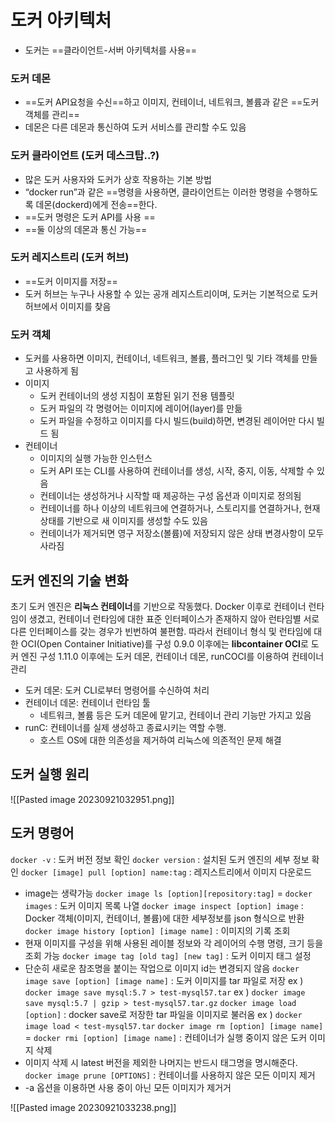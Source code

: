 
# 도커 아키텍처
- 도커는 ==클라이언트-서버 아키텍처를 사용==
### 도커 데몬
- ==도커 API요청을 수신==하고 이미지, 컨테이너, 네트워크, 볼륨과 같은 ==도커 객체를 관리==
- 데몬은 다른 데몬과 통신하여 도커 서비스를 관리할 수도 있음
### 도커 클라이언트 (도커 데스크탑..?)
- 많은 도커 사용자와 도커가 상호 작용하는 기본 방법 
-  “docker run”과 같은 ==명령을 사용하면, 클라이언트는 이러한 명령을 수행하도록 데몬(dockerd)에게 전송==한다. 
-  ==도커 명령은 도커 API를 사용 ==
-  ==둘 이상의 데몬과 통신 가능==
### 도커 레지스트리 (도커 허브)
- ==도커 이미지를 저장==
- 도커 허브는 누구나 사용할 수 있는 공개 레지스트리이며, 도커는 기본적으로 도커 허브에서 이미지를 찾음 

### 도커 객체
- 도커를 사용하면 이미지, 컨테이너, 네트워크, 볼륨, 플러그인 및 기타 객체를 만들고 사용하게 됨 
-  이미지 
	-  도커 컨테이너의 생성 지침이 포함된 읽기 전용 템플릿 
	-  도커 파일의 각 명령어는 이미지에 레이어(layer)를 만듦 
	-  도커 파일을 수정하고 이미지를 다시 빌드(build)하면, 변경된 레이어만 다시 빌드 됨
- 컨테이너 
	-  이미지의 실행 가능한 인스턴스 
	- 도커 API 또는 CLI를 사용하여 컨테이너를 생성, 시작, 중지, 이동, 삭제할 수 있음 
	-  컨테이너는 생성하거나 시작할 때 제공하는 구성 옵션과 이미지로 정의됨 
	-  컨테이너를 하나 이상의 네트워크에 연결하거나, 스토리지를 연결하거나, 현재 상태를 기반으로 새 이미지를 생성할 수도 있음 
	-  컨테이너가 제거되면 영구 저장소(볼륨)에 저장되지 않은 상태 변경사항이 모두 사라짐

## 도커 엔진의 기술 변화
초기 도커 엔진은 **리눅스 컨테이너**를 기반으로 작동했다.
Docker 이후로 컨테이너 런타임이 생겼고, 컨테이너 런타임에 대한 표준 인터페이스가 존재하지 않아 런타임별 서로 다른 인터페이스를 갖는 경우가 빈번하여 불편함.
따라서 컨테이너 형식 및 런타임에 대한 OCI(Open Container Initiative)를 구성 
0.9.0 이후에는 **libcontainer OCI**로 도커 엔진 구성
1.11.0 이후에는 도커 데몬, 컨테이너 데몬, runCOCI를 이용하여 컨테이너 관리
- 도커 데몬: 도커 CLI로부터 명령어를 수신하여 처리 
-  컨테이너 데몬: 컨테이너 런타임 툴 
	-  네트워크, 볼륨 등은 도커 데몬에 맡기고, 컨테이너 관리 기능만 가지고 있음 
-  runC: 컨테이너를 실제 생성하고 종료시키는 역할 수행. 
	-  호스트 OS에 대한 의존성을 제거하여 리눅스에 의존적인 문제 해결

## 도커 실행 원리
![[Pasted image 20230921032951.png]]
## 도커 명령어
`docker -v` : 도커 버전 정보 확인
`docker version` : 설치된 도커 엔진의 세부 정보 확인
`docker [image] pull [option] name:tag` : 레지스트리에서 이미지 다운로드
- image는 생략가능
`docker image ls [option][repository:tag]` = `docker images` : 도커 이미지 목록 나열
`docker image inspect [option] image` : Docker 객체(이미지, 컨테이너, 볼륨)에 대한 세부정보를 json 형식으로 반환
`docker image history [option] [image name]` : 이미지의 기록 조회 
- 현재 이미지를 구성을 위해 사용된 레이블 정보와 각 레이어의 수행 명령, 크기 등을 조회 가능
`docker image tag [old tag] [new tag]` : 도커 이미지 태그 설정
- 단순히 새로운 참조명을 붙이는 작업으로 이미지 id는 변경되지 않음
`docker image save [option] [image name]` : 도커 이미지를 tar 파일로 저장
ex ) `docker image save mysql:5.7 > test-mysql57.tar`
ex ) `docker image save mysql:5.7 | gzip > test-mysql57.tar.gz`
`docker image load [option]` : docker save로 저장한 tar 파일을 이미지로 불러옴
ex ) `docker image load < test-mysql57.tar`
`docker image rm [option] [image name]` = `docker rmi [option] [image name]` : 컨테이너가 실행 중이지 않은 도커 이미지 삭제
- 이미지 삭제 시 latest 버전을 제외한 나머지는 반드시 태그명을 명시해준다.
`docker image prune [OPTIONS]` : 컨테이너를 사용하지 않은 모든 이미지 제거
- -a 옵션을 이용하면 사용 중이 아닌 모든 이미지가 제거거



![[Pasted image 20230921033238.png]]